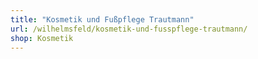 ```yaml
---
title: "Kosmetik und Fußpflege Trautmann"
url: /wilhelmsfeld/kosmetik-und-fusspflege-trautmann/
shop: Kosmetik
---
```

